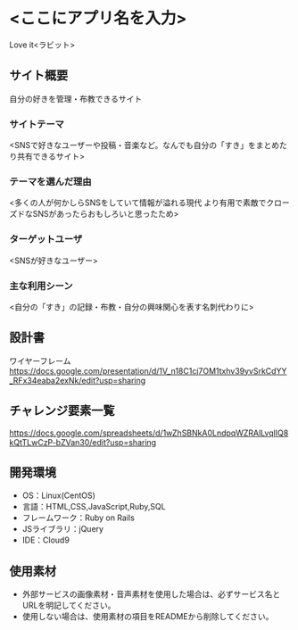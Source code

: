 # <ここにアプリ名を入力>
Love it<ラビット>
## サイト概要
自分の好きを管理・布教できるサイト

### サイトテーマ
<SNSで好きなユーザーや投稿・音楽など。なんでも自分の「すき」をまとめたり共有できるサイト>

### テーマを選んだ理由
<多くの人が何かしらSNSをしていて情報が溢れる現代
より有用で素敵でクローズドなSNSがあったらおもしろいと思ったため>

### ターゲットユーザ
<SNSが好きなユーザー>

### 主な利用シーン
<自分の「すき」の記録・布教・自分の興味関心を表す名刺代わりに>

## 設計書
ワイヤーフレーム
https://docs.google.com/presentation/d/1V_n18C1cj7OM1txhv39yvSrkCdYY_RFx34eaba2exNk/edit?usp=sharing


## チャレンジ要素一覧
https://docs.google.com/spreadsheets/d/1wZhSBNkA0LndpqWZRAlLvqlIQ8kQtTLwCzP-bZVan30/edit?usp=sharing

## 開発環境
- OS：Linux(CentOS)
- 言語：HTML,CSS,JavaScript,Ruby,SQL
- フレームワーク：Ruby on Rails
- JSライブラリ：jQuery
- IDE：Cloud9

## 使用素材
- 外部サービスの画像素材・音声素材を使用した場合は、必ずサービス名とURLを明記してください。
- 使用しない場合は、使用素材の項目をREADMEから削除してください。

